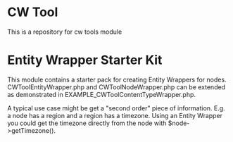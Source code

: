 CW Tool
================

This is a repository for cw tools module


Entity Wrapper Starter Kit
============================

This module contains a starter pack for creating Entity Wrappers for nodes. CWToolEntityWrapper.php and CWToolNodeWrapper.php can be extended as demonstrated in EXAMPLE_CWToolContentTypeWrapper.php.

A typical use case might be get a "second order" piece of information. E.g. a node has a region and a region has a timezone. Using an Entity Wrapper you could get the timezone directly from the node with $node->getTimezone().